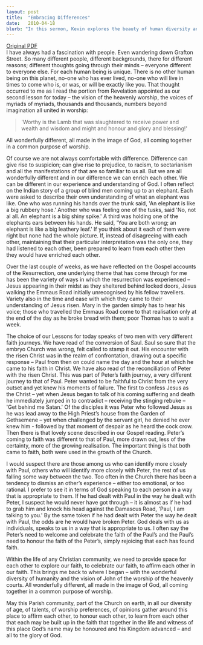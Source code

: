 ```yaml
---
layout: post
title:  "Embracing Differences"
date:   2010-04-18
blurb: "In this sermon, Kevin explores the beauty of human diversity and the different ways in which people experience their faith. He uses the stories of Paul and Peter's unique faith journeys to illustrate how God speaks to each person in a way that is appropriate to them. He emphasizes the importance of honoring and learning from each other's experiences and perspectives in order to enrich our own understanding of God and our faith."
---
```

[Original PDF](/assets/pdf/easter32010.pdf)    
I have always had a fascination with people. Even wandering down Grafton Street. So many different people, different backgrounds, there for different reasons; different thoughts going through their minds – everyone different to everyone else. For each human being is unique. There is no other human being on this planet, no-one who has ever lived, no-one who will live in times to come who is, or was, or will be exactly like you. That thought occurred to me as I read the portion from Revelation appointed as our second lesson for today – the vision of the heavenly worship, the voices of myriads of myriads, thousands and thousands, numbers beyond imagination all united in worship:

> 'Worthy is the Lamb that was slaughtered to receive power and wealth and wisdom and might and honour and glory and blessing!'

All wonderfully different, all made in the image of God, all coming together in a common purpose of worship.

Of course we are not always comfortable with difference. Difference can give rise to suspicion; can give rise to prejudice, to racism, to sectarianism and all the manifestations of that are so familiar to us all. But we are all wonderfully different and in our difference we can enrich each other. We can be different in our experience and understanding of God. I often reflect on the Indian story of a group of blind men coming up to an elephant. Each were asked to describe their own understanding of what an elephant was like. One who was running his hands over the trunk said, 'An elephant is like a big rubbery hose.' Another who was feeling one of the tusks, said 'No, not al all. An elephant is a big shiny spike.' A third was holding one of the elephants ears between his hands. He said, 'You are both wrong; an elephant is like a big leathery leaf.' If you think about it each of them were right but none had the whole picture. If, instead of disagreeing with each other, maintaining that their particular interpretation was the only one, they had listened to each other, been prepared to learn from each other then they would have enriched each other.

Over the last couple of weeks, as we have reflected on the Gospel accounts of the Resurrection, one underlying theme that has come through for me has been the variety of ways in which the resurrection was experienced – Jesus appearing in their midst as they sheltered behind locked doors, Jesus walking the Emmaus Road initially unrecognised by his fellow travellers. Variety also in the time and ease with which they came to their understanding of Jesus risen. Mary in the garden simply has to hear his voice; those who travelled the Emmaus Road come to that realisation only at the end of the day as he broke bread with them; poor Thomas has to wait a week.

The choice of our Lessons for today speaks of two men with very different faith journeys. We have read of the conversion of Saul. Saul so sure that the embryo Church was wrong, felt called to stamp it out. His encounter with the risen Christ was in the realm of confrontation, drawing out a specific response – Paul from then on could name the day and the hour at which he came to his faith in Christ. We have also read of the reconciliation of Peter with the risen Christ. This was part of Peter’s faith journey, a very different journey to that of Paul. Peter wanted to be faithful to Christ from the very outset and yet knew his moments of failure. The first to confess Jesus as the Christ – yet when Jesus began to talk of his coming suffering and death he immediately jumped in to contradict – receiving the stinging rebuke – 'Get behind me Satan.' Of the disciples it was Peter who followed Jesus as he was lead away to the High Priest’s house from the Garden of Gethsemene – yet when challenged by the servant girl, he denied he ever knew him - followed by that moment of despair as he heard the cock crow. Then there is that lovely scene described in our Gospel reading. Peter’s coming to faith was different to that of Paul, more drawn out, less of the certainty, more of the growing realisation. The important thing is that both came to faith, both were used in the growth of the Church.

I would suspect there are those among us who can identify more closely with Paul, others who will identify more closely with Peter, the rest of us falling some way between the two. Too often in the Church there has been a tendency to dismiss an other’s experience – either too emotional, or too rational. I prefer to see it in terms of God speaking to each person in a way that is appropriate to them. If he had dealt with Paul in the way he dealt with Peter, I suspect he would never have got through – it is almost as if he had to grab him and knock his head against the Damascus Road, 'Paul, I am talking to you.' By the same token if he had dealt with Peter the way he dealt with Paul, the odds are he would have broken Peter. God deals with us as individuals, speaks to us in a way that is appropriate to us. I often say the Peter’s need to welcome and celebrate the faith of the Paul’s and the Paul’s need to honour the faith of the Peter’s, simply rejoicing that each has found faith.

Within the life of any Christian community, we need to provide space for each other to explore our faith, to celebrate our faith, to affirm each other in our faith. This brings me back to where I began – with the wonderful diversity of humanity and the vision of John of the worship of the heavenly courts. All wonderfully different, all made in the image of God, all coming together in a common purpose of worship.

May this Parish community, part of the Church on earth, in all our diversity of age, of talents, of worship preferences, of opinions gather around this place to affirm each other, to honour each other, to learn from each other that each may be built up in the faith that together in the life and witness of this place God’s name may be honoured and his Kingdom advanced – and all to the glory of God.
